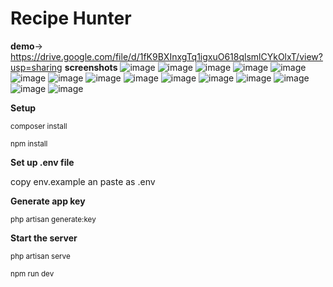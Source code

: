 # Recipe Hunter
**demo**-> https://drive.google.com/file/d/1fK9BXInxgTq1igxuO618qlsmlCYkOlxT/view?usp=sharing
**screenshots** 
![image](https://github.com/Arjun2715/RecipeHunter/assets/91607595/67a3dab5-cf97-48c8-8c04-816fc9a9e5a8)
![image](https://github.com/Arjun2715/RecipeHunter/assets/91607595/8e5a5691-4ee2-4e8d-a393-97451780d9e5)
![image](https://github.com/Arjun2715/RecipeHunter/assets/91607595/691507c0-2cc7-461a-a2dc-749779913848)
![image](https://github.com/Arjun2715/RecipeHunter/assets/91607595/75784f98-badb-41cb-8974-aa12869ba57c)
![image](https://github.com/Arjun2715/RecipeHunter/assets/91607595/5acbf882-667c-403c-9c84-f651768d26f9)
![image](https://github.com/Arjun2715/RecipeHunter/assets/91607595/e6c71ab4-52a7-46c4-b53e-2b12eef6c0a5)
![image](https://github.com/Arjun2715/RecipeHunter/assets/91607595/f8088079-b8c6-422b-8740-6d8a6b5227cf)
![image](https://github.com/Arjun2715/RecipeHunter/assets/91607595/8be1d13b-6d38-439c-9020-20e07bc1b441)
![image](https://github.com/Arjun2715/RecipeHunter/assets/91607595/17496f98-14d0-4df7-9838-250136c49883)
![image](https://github.com/Arjun2715/RecipeHunter/assets/91607595/ffe59318-5979-4fa3-93f6-a99c7765d68e)
![image](https://github.com/Arjun2715/RecipeHunter/assets/91607595/ad364d6c-8271-4b15-aa03-b0a031d9697c)
![image](https://github.com/Arjun2715/RecipeHunter/assets/91607595/0ef28109-9fa8-4219-9025-f99588efa447)
![image](https://github.com/Arjun2715/RecipeHunter/assets/91607595/701135fc-0b1d-4157-acde-ad597f9a79db)
![image](https://github.com/Arjun2715/RecipeHunter/assets/91607595/6ee44a77-dee5-4037-b515-7dfc563687e8)
![image](https://github.com/Arjun2715/RecipeHunter/assets/91607595/b805255a-f284-4400-b754-c6a098f49d4f)

**Setup**

<sup>composer install</sup>

<sup>npm install</sup>

**Set up .env file**

copy env.example an paste as .env 

**Generate app key**

<sup>php artisan generate:key</sup>

**Start the server** 

<sup>php artisan serve</sup>

<sup>npm run dev</sup>

